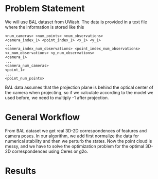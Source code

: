 # Problem Statement
We will use BAL dataset from UWash. The data is provided in a text file where the information is stored like this
```
<num_cameras> <num_points> <num_observations>
<camera_index_1> <point_index_1> <x_1> <y_1>
...
<camera_index_num_observations> <point_index_num_observations> <x_num_observations> <y_num_observations>
<camera_1>
...
<camera_num_cameras>
<point_1>
...
<point_num_points>
```
BAL data assumes that the projection plane is behind the optical center of
the camera when projecting, so if we calculate according to the model we used
before, we need to multiply -1 after projection.

# General Workflow
From BAL dataset we get real 3D-2D correspondences of features and camera poses. In our algorithm, we add first normalize the data for numerical stability and then we perturb the states. Now the point cloud is messy, and we have to solve the optimization problem for the optimal 3D-2D correspondences using Ceres or g2o. 

# Results
